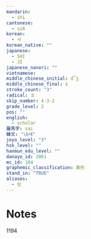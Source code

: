 ```yaml
---
mandarin:
  - shì
cantonese:
  - si6
korean:
  - 사
korean_native: ""
japanese:
  - SHI
  - JI
japanese_nanori: ""
vietnamese:
middle_chinese_initial: d͡ʒ
middle_chinese_final: ɨ
stroke_count: "3"
radical: 士
skip_number: 4-3-2
grade_level: 2
pos: ""
english:
  - scholar
羅馬字: sai
韓文: "\b새"
joyo_level: "3"
hsk_level: ""
hanmun_edu_level: ""
danayo_id: 2061
mc_id: 104
graphemic_classification: 象形
stand_in: "TRUE"
aliases:
  - 仕
---
```


# Notes
1194
